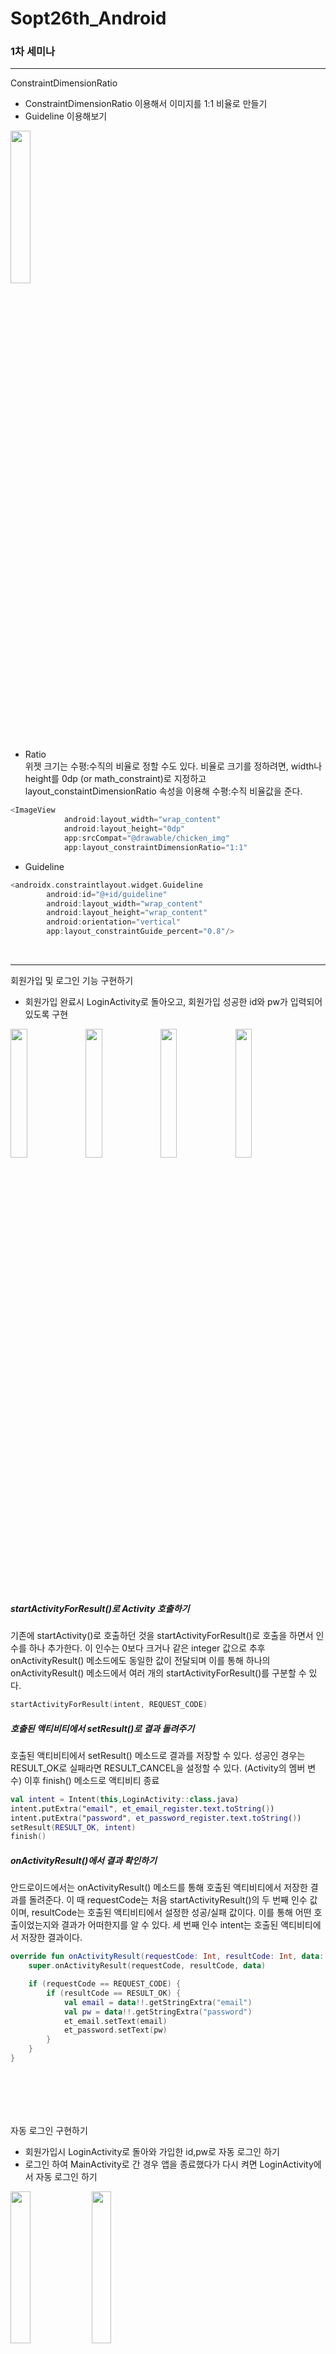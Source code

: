 # Sopt26th_Android

### 1차 세미나
------------
ConstraintDimensionRatio
- ConstraintDimensionRatio 이용해서 이미지를 1:1 비율로 만들기
- Guideline 이용해보기
<img src="https://user-images.githubusercontent.com/51014789/80585582-93cd2a00-8a4e-11ea-9f52-7c7172059ba9.PNG" width="25%">

- Ratio<br>
위젯 크기는 수평:수직의 비율로 정할 수도 있다. 비율로 크기를 정하려면, width나 height를 0dp (or math_constraint)로 지정하고 layout_constaintDimensionRatio 속성을 이용해 수평:수직 비율값을 준다.
```kotlin
<ImageView
            android:layout_width="wrap_content"
            android:layout_height="0dp"
            app:srcCompat="@drawable/chicken_img"
            app:layout_constraintDimensionRatio="1:1"
```
            
            
- Guideline
```kotlin
<androidx.constraintlayout.widget.Guideline
        android:id="@+id/guideline"
        android:layout_width="wrap_content"
        android:layout_height="wrap_content"
        android:orientation="vertical"
        app:layout_constraintGuide_percent="0.8"/>
```

<br>

------------
회원가입 및 로그인 기능 구현하기
- 회원가입 완료시 LoginActivity로 돌아오고, 회원가입 성공한 id와 pw가 입력되어 있도록 구현
<div>
<img src="https://user-images.githubusercontent.com/51014789/80586544-11de0080-8a50-11ea-98ee-65e8818ba109.PNG" width="23%">
<img src="https://user-images.githubusercontent.com/51014789/80586549-14405a80-8a50-11ea-844b-0d9f7e3824fc.PNG" width="23%">
<img src="https://user-images.githubusercontent.com/51014789/80586555-15718780-8a50-11ea-902b-8932187a7fb0.PNG" width="23%">
<img src="https://user-images.githubusercontent.com/51014789/80586557-16a2b480-8a50-11ea-959f-f901351bf4f6.PNG" width="23%">
</div>

##### startActivityForResult()로 Activity 호출하기
기존에 startActivity()로 호출하던 것을 startActivityForResult()로 호출을 하면서 인수를 하나 추가한다. 이 인수는 0보다 크거나 같은 integer 값으로 추후 onActivityResult() 메소드에도 동일한 값이 전달되며 이를 통해 하나의 onActivityResult() 메소드에서 여러 개의 startActivityForResult()를 구분할 수 있다.
```kotlin
startActivityForResult(intent, REQUEST_CODE)
```
##### 호출된 액티비티에서 setResult()로 결과 돌려주기
호출된 액티비티에서 setResult() 메소드로 결과를 저장할 수 있다. 성공인 경우는 RESULT_OK로 실패라면 RESULT_CANCEL을 설정할 수 있다. (Activity의 멤버 변수) 이후 finish() 메소드로 액티비티 종료
```kotlin
val intent = Intent(this,LoginActivity::class.java)
intent.putExtra("email", et_email_register.text.toString())
intent.putExtra("password", et_password_register.text.toString())
setResult(RESULT_OK, intent)
finish()
```
##### onActivityResult()에서 결과 확인하기	
안드로이드에서는 onActivityResult() 메소드를 통해 호출된 액티비티에서 저장한 결과를 돌려준다. 이 때 requestCode는 처음 startActivityResult()의 두 번째 인수 값이며, resultCode는 호출된 액티비티에서 설정한 성공/실패 값이다. 이를 통해 어떤 호출이었는지와 결과가 어떠한지를 알 수 있다. 세 번째 인수 intent는 호출된 액티비티에서 저장한 결과이다.
```kotlin
override fun onActivityResult(requestCode: Int, resultCode: Int, data: Intent?) {
    super.onActivityResult(requestCode, resultCode, data)

    if (requestCode == REQUEST_CODE) {
        if (resultCode == RESULT_OK) {
            val email = data!!.getStringExtra("email")
            val pw = data!!.getStringExtra("password")
            et_email.setText(email)
            et_password.setText(pw)
        }
    }
}
```
<br><br>
------------
자동 로그인 구현하기
- 회원가입시 LoginActivity로 돌아와 가입한 id,pw로 자동 로그인 하기
- 로그인 하여 MainActivity로 간 경우 앱을 종료했다가 다시 켜면 LoginActivity에서 자동 로그인 하기
<div><img src="https://user-images.githubusercontent.com/51014789/80666355-ec480a00-8ad6-11ea-920e-95a8a984fea2.png" width="25%">
<img src="https://user-images.githubusercontent.com/51014789/80587156-05a67300-8a51-11ea-9f7d-69dbc0323276.png" width="25%"></div>
회원가입 하면 LoginActivity로 돌아와 자동으로 로그인 한다고 알려주고 2초 뒤 MainActivity로 넘어간다.<br>
로그아웃 버튼을 누르지 않는 한 앱을 종료했다가 다시 켜면 자동 로그인 toast 메시지와 함께 자동 로그인이 되고 MainActivity로 넘어간다.

##### SharedPreferences
SharedPreferences를 이용하여 SharedPreferenceController의 getUserID가 비어있으면 로그인 액티비티를 호출하고 저장되어 있는 정보가 있을 경우 바로 로그인 다음 액티비티를 호출했다.

<br><br>

### 2차 세미나
------------
Bottom Navigation, ViewPager, RecyclerView 실습
<div>
<img src="https://user-images.githubusercontent.com/51014789/80582994-975eb200-8a4a-11ea-8255-d4629adf60ae.PNG" width="25%">
<img src="https://user-images.githubusercontent.com/51014789/80583024-a180b080-8a4a-11ea-9338-dae654186c78.PNG" width="25%">
<img src="https://user-images.githubusercontent.com/51014789/80583031-a3e30a80-8a4a-11ea-9bd1-5ab7f2f2d3ae.PNG" width="25%">
</div>

<br>

------------
RecyclerView의 itemDecoration, clipToPadding
- itemDecoration<br>
itemDecoration 클래스는 리사이클러뷰 내부에 있는 추상 클래스로, 리사이클러뷰의 아이템을 꾸미는 역할을 한다.
<img src="https://user-images.githubusercontent.com/51014789/81203614-1cc20380-9003-11ea-81c6-f9d08e79ea8d.PNG" width="25%">
RecyclerViewItemDecoration이라는 ItemDecoration 클래스를 만들어 짝수번째 아이템은 좌우 간격, 홀수번째 아이템은 상하 간격을 주도록 설정했고 DividerItemDecoration으로 VERTICAL 구분선을 추가하여 리사이클러뷰에 적용했다.
<br><br>

- clipToPadding<br>
리사이클러뷰에 패딩을 준 경우 스크롤 시 패딩 공간만큼 아이템이 잘린다. 이 때 android:clipToPadding="false" 속성을 주면 스크롤시 패딩 공간을 스크롤 영역으로 활용할 수 있다.
<div><img src="https://user-images.githubusercontent.com/51014789/81203981-8b9f5c80-9003-11ea-99c6-f30b4e6f835b.PNG" width="25%">
<img src="https://user-images.githubusercontent.com/51014789/81204036-9fe35980-9003-11ea-831d-8053ae00049e.PNG" width="25%"></div>

<br>

------------
네이버 웹툰 뷰<br>
<img src="https://user-images.githubusercontent.com/51014789/81204124-c1444580-9003-11ea-80b2-09c4b854bbee.PNG" width="25%"><br><br>
xml의 recyclerview에서 layoutManager 속성을 GridLayoutManager로 설정해주고 spanCount 속성을 3으로 설정했다.
```kotlin
app:layoutManager="androidx.recyclerview.widget.GridLayoutManager"
app:spanCount="3"
```
Textview를 이용해 텍스트를 처리할 때 일정 글자수만 보여지고 글자 줄임을 하고 싶다면 Textview의 maxLines와 ellipsize 속성을 이용해 지정할 수 있다.
```kotlin
android:ellipsize="end"
android:maxLines="1"
```

<br><br>

### 3차 세미나
------------
Retrofit을 활용하여 로그인과 회원가입 부분 통신을 하고, 지금까지 진행 한 내용을 하나의 프로젝트로 합쳤다. 회원가입을 하면 LoginActivity 로 가서 자동으로 로그인을 하고, MainActivity 로 가면 인스타와 웹툰 리사이클러 뷰가 나타난다.
